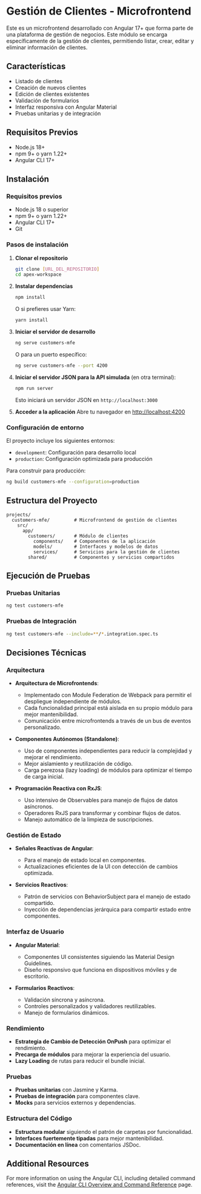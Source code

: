 # Gestión de Clientes - Microfrontend

Este es un microfrontend desarrollado con Angular 17+ que forma parte de una plataforma de gestión de negocios. Este módulo se encarga específicamente de la gestión de clientes, permitiendo listar, crear, editar y eliminar información de clientes.

## Características

- Listado de clientes
- Creación de nuevos clientes
- Edición de clientes existentes
- Validación de formularios
- Interfaz responsiva con Angular Material
- Pruebas unitarias y de integración

## Requisitos Previos

- Node.js 18+
- npm 9+ o yarn 1.22+
- Angular CLI 17+

## Instalación

### Requisitos previos
- Node.js 18 o superior
- npm 9+ o yarn 1.22+
- Angular CLI 17+
- Git

### Pasos de instalación

1. **Clonar el repositorio**
   ```bash
   git clone [URL_DEL_REPOSITORIO]
   cd apex-workspace
   ```

2. **Instalar dependencias**
   ```bash
   npm install
   ```
   O si prefieres usar Yarn:
   ```bash
   yarn install
   ```

3. **Iniciar el servidor de desarrollo**
   ```bash
   ng serve customers-mfe
   ```
   O para un puerto específico:
   ```bash
   ng serve customers-mfe --port 4200
   ```

4. **Iniciar el servidor JSON para la API simulada** (en otra terminal):
   ```bash
   npm run server
   ```
   Esto iniciará un servidor JSON en `http://localhost:3000`

5. **Acceder a la aplicación**
   Abre tu navegador en [http://localhost:4200](http://localhost:4200)

### Configuración de entorno

El proyecto incluye los siguientes entornos:
- `development`: Configuración para desarrollo local
- `production`: Configuración optimizada para producción

Para construir para producción:
```bash
ng build customers-mfe --configuration=production
```

## Estructura del Proyecto

```
projects/
  customers-mfe/         # Microfrontend de gestión de clientes
    src/
      app/
        customers/       # Módulo de clientes
          components/    # Componentes de la aplicación
          models/        # Interfaces y modelos de datos
          services/      # Servicios para la gestión de clientes
        shared/          # Componentes y servicios compartidos
```

## Ejecución de Pruebas

### Pruebas Unitarias
```bash
ng test customers-mfe
```

### Pruebas de Integración
```bash
ng test customers-mfe --include=**/*.integration.spec.ts
```

## Decisiones Técnicas

### Arquitectura
- **Arquitectura de Microfrontends**: 
  - Implementado con Module Federation de Webpack para permitir el despliegue independiente de módulos.
  - Cada funcionalidad principal está aislada en su propio módulo para mejor mantenibilidad.
  - Comunicación entre microfrontends a través de un bus de eventos personalizado.

- **Componentes Autónomos (Standalone)**:
  - Uso de componentes independientes para reducir la complejidad y mejorar el rendimiento.
  - Mejor aislamiento y reutilización de código.
  - Carga perezosa (lazy loading) de módulos para optimizar el tiempo de carga inicial.

- **Programación Reactiva con RxJS**:
  - Uso intensivo de Observables para manejo de flujos de datos asíncronos.
  - Operadores RxJS para transformar y combinar flujos de datos.
  - Manejo automático de la limpieza de suscripciones.

### Gestión de Estado
- **Señales Reactivas de Angular**:
  - Para el manejo de estado local en componentes.
  - Actualizaciones eficientes de la UI con detección de cambios optimizada.

- **Servicios Reactivos**:
  - Patrón de servicios con BehaviorSubject para el manejo de estado compartido.
  - Inyección de dependencias jerárquica para compartir estado entre componentes.

### Interfaz de Usuario
- **Angular Material**:
  - Componentes UI consistentes siguiendo las Material Design Guidelines.
  - Diseño responsivo que funciona en dispositivos móviles y de escritorio.

- **Formularios Reactivos**:
  - Validación síncrona y asíncrona.
  - Controles personalizados y validadores reutilizables.
  - Manejo de formularios dinámicos.

### Rendimiento
- **Estrategia de Cambio de Detección OnPush** para optimizar el rendimiento.
- **Precarga de módulos** para mejorar la experiencia del usuario.
- **Lazy Loading** de rutas para reducir el bundle inicial.

### Pruebas
- **Pruebas unitarias** con Jasmine y Karma.
- **Pruebas de integración** para componentes clave.
- **Mocks** para servicios externos y dependencias.

### Estructura del Código
- **Estructura modular** siguiendo el patrón de carpetas por funcionalidad.
- **Interfaces fuertemente tipadas** para mejor mantenibilidad.
- **Documentación en línea** con comentarios JSDoc.

## Additional Resources

For more information on using the Angular CLI, including detailed command references, visit the [Angular CLI Overview and Command Reference](https://angular.dev/tools/cli) page.

